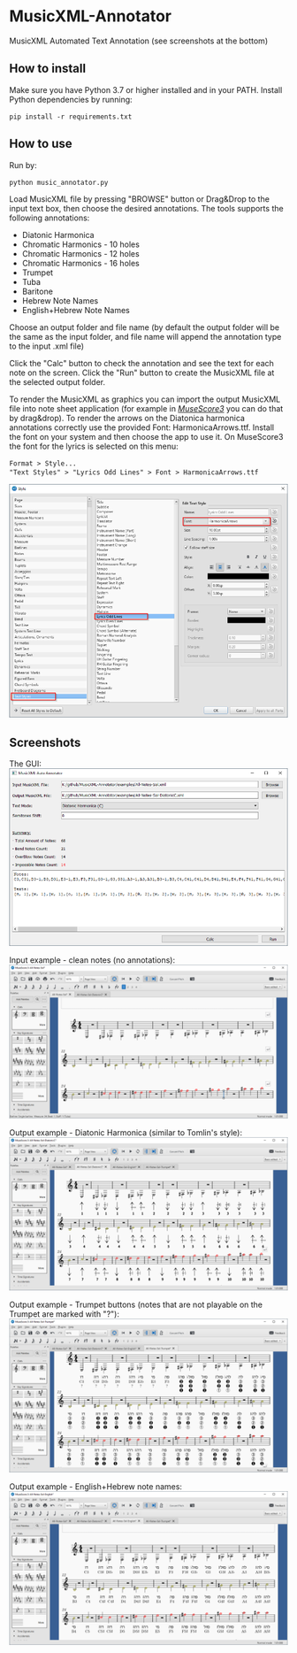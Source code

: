 # MusicXML-Annotator
MusicXML Automated Text Annotation (see screenshots at the bottom)

## How to install
Make sure you have Python 3.7 or higher installed and in your PATH.
Install Python dependencies by running:

    pip install -r requirements.txt

## How to use
Run by:

	python music_annotator.py

Load MusicXML file by pressing "BROWSE" button or Drag&Drop to the input text box,
then choose the desired annotations.
The tools supports the following annotations: 
- Diatonic Harmonica
- Chromatic Harmonics - 10 holes
- Chromatic Harmonics - 12 holes
- Chromatic Harmonics - 16 holes
- Trumpet
- Tuba
- Baritone
- Hebrew Note Names
- English+Hebrew Note Names

Choose an output folder and file name (by default the output folder will be the same as the input folder,
and file name will append the annotation type to the input .xml file) 

Click the "Calc" button to check the annotation and see the text for each note on the screen.
Click the "Run" button to create the MusicXML file at the selected output folder.

To render the MusicXML as graphics you can import the output MusicXML file into note sheet application (for example in *[MuseScore3](https://musescore.org/en)* you can do that by drag&drop).
To render the arrows on the Diatonica harmonica annotations correctly use the provided Font: HarmonicaArrows.ttf.
Install the font on your system and then choose the app to use it. 
On MuseScore3 the font for the lyrics is selected on this menu:

	Format > Style...
	"Text Styles" > "Lyrics Odd Lines" > Font > HarmonicaArrows.ttf
![Tux, the GUI](/screenshots/screenshot-font.png)

## Screenshots
The GUI:
![Tux, the GUI](/screenshots/screenshot-gui.png)

Input example - clean notes (no annotations):
![Tux, the GUI](/screenshots/screenshot-clean.png)

Output example - Diatonic Harmonica (similar to Tomlin's style):
![Tux, the GUI](/screenshots/screenshot-dharmonica.png)

Output example - Trumpet buttons (notes that are not playable on the Trumpet are marked with "?"):
![Tux, the GUI](/screenshots/screenshot-trumpet.png)

Output example - English+Hebrew note names:
![Tux, the GUI](/screenshots/screenshot-eng.png)
